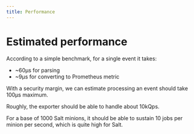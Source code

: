 ```yaml
---
title: Performance
---
```


# Estimated performance

According to a simple benchmark, for a single event it takes:

* ~60µs for parsing
* ~9µs for converting to Prometheus metric

With a security margin, we can estimate processing an event should take 100µs maximum.

Roughly, the exporter should be able to handle about 10kQps.

For a base of 1000 Salt minions, it should be able to sustain 10 jobs per minion per second, which is quite high for Salt.
